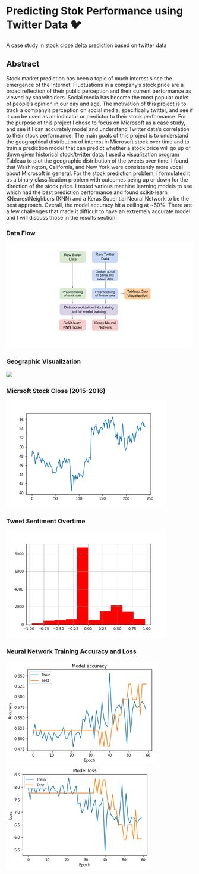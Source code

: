 # Predicting Stok Performance using Twitter Data 🐦
A case study in stock close delta prediction based on twitter data

## Abstract
Stock market prediction has been a topic of much interest since the emergence of the Internet. Fluctuations in a company’s stock price are a broad reflection of their public perception and their current performance as viewed by shareholders. Social media has become the most popular outlet of people’s opinion in our day and age. The motivation of this project is to track a company’s perception on social media, specifically twitter, and see if it can be used as an indicator or predictor to their stock performance. For the purpose of this project I chose to focus on Microsoft as a case study, and see if I can accurately model and understand Twitter data’s correlation to their stock performance. The main goals of this project is to understand the geographical distribution of interest in Microsoft stock over time and to train a prediction model that can predict whether a stock price will go up or down given historical stock/twitter data. I used a visualization program Tableau to plot the geographic distribution of the tweets over time. I found that Washington, California, and New York were consistently more vocal about Microsoft in general. For the stock prediction problem, I formulated it as a binary classification problem with outcomes being up or down for the direction of the stock price. I tested various machine learning models to see which had the best prediction performance and found scikit-learn KNearestNeighbors (KNN) and a Keras Squential Neural Network to be the best approach. Overall, the model accuracy hit a ceiling at ~60%. There are a few challenges that made it difficult to have an extremely accurate model and I will discuss those in the results section.

### Data Flow
![](methodology.png)

### Geographic Visualization
![](map.gif)

### Micrsoft Stock Close (2015-2016)
![](msft_close.png)

### Tweet Sentiment Overtime
![](msft_sentiment.png)

### Neural Network Training Accuracy and Loss
![](model_accuracy.png)
![](model_loss.png)
